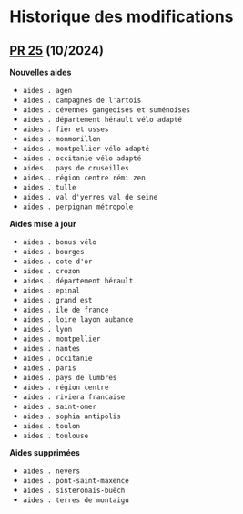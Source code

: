 # Historique des modifications

## [PR 25](https://github.com/betagouv/agir-back/pull/25) (10/2024)

**Nouvelles aides**

- `aides . agen`
- `aides . campagnes de l'artois`
- `aides . cévennes gangeoises et suménoises`
- `aides . département hérault vélo adapté`
- `aides . fier et usses`
- `aides . monmorillon`
- `aides . montpellier vélo adapté`
- `aides . occitanie vélo adapté`
- `aides . pays de cruseilles`
- `aides . région centre rémi zen`
- `aides . tulle`
- `aides . val d'yerres val de seine`
- `aides . perpignan métropole`

**Aides mise à jour**

- `aides . bonus vélo`
- `aides . bourges`
- `aides . cote d'or`
- `aides . crozon`
- `aides . département hérault`
- `aides . epinal`
- `aides . grand est`
- `aides . ile de france`
- `aides . loire layon aubance`
- `aides . lyon`
- `aides . montpellier`
- `aides . nantes`
- `aides . occitanie`
- `aides . paris`
- `aides . pays de lumbres`
- `aides . région centre`
- `aides . riviera francaise`
- `aides . saint-omer`
- `aides . sophia antipolis`
- `aides . toulon`
- `aides . toulouse`

**Aides supprimées**

- `aides . nevers`
- `aides . pont-saint-maxence`
- `aides . sisteronais-buëch`
- `aides . terres de montaigu`
